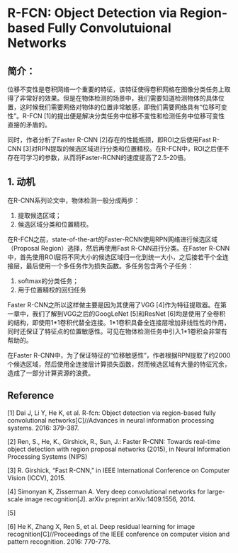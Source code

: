 # R-FCN: Object Detection via Region-based Fully Convolutuional Networks

## 简介：

位移不变性是卷积网络一个重要的特征，该特征使得卷积网格在图像分类任务上取得了非常好的效果。但是在物体检测的场景中，我们需要知道检测物体的具体位置，这时候我们需要网络对物体的位置非常敏感，即我们需要网络具有“位移可变性”。R-FCN \[1\]的提出便是解决分类任务中位移不变性和检测任务中位移可变性直接的矛盾的。

同时，作者分析了Faster R-CNN \[2\]存在的性能瓶颈，即ROI之后使用Fast R-CNN \[3\]对RPN提取的候选区域进行分类和位置精校。在R-FCN中，ROI之后便不存在可学习的参数，从而将Faster-RCNN的速度提高了2.5-20倍。

## 1. 动机

在R-CNN系列论文中，物体检测一般分成两步：

1. 提取候选区域；
2. 候选区域分类和位置精校。

在R-FCN之前，state-of-the-art的Faster-RCNN使用RPN网络进行候选区域（Proposal Region）选择，然后再使用Fast R-CNN进行分类。在Faster R-CNN中，首先使用ROI层将不同大小的候选区域归一化到统一大小，之后接若干个全连接层，最后使用一个多任务作为损失函数。多任务包含两个子任务：

1. softmax的分类任务；
2. 用于位置精校的回归任务

Faster R-CNN之所以这样做主要是因为其使用了VGG \[4\]作为特征提取器。在第一章中，我们了解到VGG之后的GoogLeNet \[5\]和ResNet \[6\]均是使用了全卷积的结构，即使用1\*1卷积代替全连接。1\*1卷积具备全连接层增加非线性性的作用，同时还保证了特征点的位置敏感性。可见在物体检测任务中引入1\*1卷积会非常有帮助的。

在Faster R-CNN中，为了保证特征的“位移敏感性”，作者根据RPN提取了约2000个候选区域，然后使用全连接层计算损失函数，然而候选区域有大量的特征冗余，造成了一部分计算资源的浪费。

## Reference

\[1\] Dai J, Li Y, He K, et al. R-fcn: Object detection via region-based fully convolutional networks\[C\]//Advances in neural information processing systems. 2016: 379-387.

\[2\] Ren, S., He, K., Girshick, R., Sun, J.: Faster R-CNN: Towards real-time object detection with region proposal networks \(2015\), in Neural Information Processing Systems \(NIPS\)

\[3\] R. Girshick, “Fast R-CNN,” in IEEE International Conference on Computer Vision \(ICCV\), 2015.

\[4\] Simonyan K, Zisserman A. Very deep convolutional networks for large-scale image recognition\[J\]. arXiv preprint arXiv:1409.1556, 2014.

\[5\]

\[6\] He K, Zhang X, Ren S, et al. Deep residual learning for image recognition\[C\]//Proceedings of the IEEE conference on computer vision and pattern recognition. 2016: 770-778.

